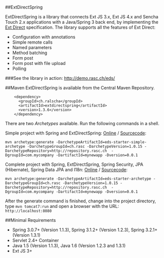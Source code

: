 ##ExtDirectSpring 

ExtDirectSpring is a library that connects Ext JS 3.x, Ext JS 4.x and Sencha Touch 2.x applications with a Java/Spring 3 back end, by implementing the [Ext Direct](http://www.sencha.com/products/extjs/extdirect/) specification. 
The library supports all the features of Ext Direct:
  * Configuration with annotations
  * Simple remote calls
  * Named parameters
  * Method batching
  * Form post
  * Form post with file upload
  * Polling

###See the library in action: http://demo.rasc.ch/eds/

##Maven
ExtDirectSpring is available from the Central Maven Repository. 
```
    <dependency>
      <groupId>ch.ralscha</groupId>
      <artifactId>extdirectspring</artifactId>
      <version>1.3.6</version>
    </dependency>
```

There are two *Archetypes* available. Run the following commands in a shell.

Simple project with Spring and ExtDirectSpring: [Online](http://demo.rasc.ch/eds-starter-simple-app/) / [Sourcecode](https://github.com/ralscha/archetypes/tree/master/eds-starter-simple-app):
```
mvn archetype:generate -DarchetypeArtifactId=eds-starter-simple-archetype -DarchetypeGroupId=ch.rasc -DarchetypeVersion=1.0.15 -DarchetypeRepository=http://repository.rasc.ch  -DgroupId=com.mycompany -DartifactId=mynewapp -Dversion=0.0.1
```

Complete project with Spring, ExtDirectSpring, Spring Security, JPA (Hibernate), Spring Data JPA and I18n: [Online](http://demo.rasc.ch/e4ds/) / [Sourcecode](https://github.com/ralscha/e4ds-template): 
```
mvn archetype:generate -DarchetypeArtifactId=eds-starter-archetype -DarchetypeGroupId=ch.rasc -DarchetypeVersion=1.0.15 -DarchetypeRepository=http://repository.rasc.ch  -DgroupId=com.mycompany -DartifactId=mynewapp -Dversion=0.0.1
```

After the generate command is finished, change into the project directory, type `mvn tomcat7:run` and open a browser with the URL: `http://localhost:8080`


##Minimal Requirements
 * Spring 3.0.7+ (Version 1.1.3), Spring 3.1.2+ (Version 1.2.3), Spring 3.2.1+ (Version 1.3.1)
 * Servlet 2.4+ Container
 * Java 1.5 (Version 1.1.3), Java 1.6 (Version 1.2.3 and 1.3.1)
 * Ext JS 3+ 